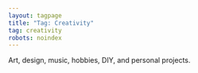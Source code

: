 ```yaml
---
layout: tagpage
title: "Tag: Creativity"
tag: creativity
robots: noindex
---
```


Art, design, music, hobbies, DIY, and personal projects.